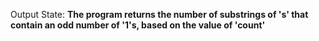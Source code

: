 Output State: **The program returns the number of substrings of 's' that contain an odd number of '1's, based on the value of 'count'**